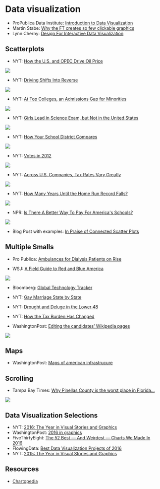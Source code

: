 # Data visualization
- ProPublica Data Institute: [Introduction to Data Visualization](https://projects.propublica.org/graphics/images/data-institute/presentations/intro-to-datavis.pdf)
- Martin Stabe: [Why the FT creates so few clickable graphics](https://www.ft.com/content/c62b21c6-7feb-11e6-8e50-8ec15fb462f4)
- Lynn Cherny: [Design For Interactive Data Visualization](http://ghostweather.slides.com/lynncherny/deck-8#/)

## Scatterplots

- NYT: [How the U.S. and OPEC Drive Oil Price](http://www.nytimes.com/interactive/2015/09/30/business/how-the-us-and-opec-drive-oil-prices.html)

![](https://raw.githubusercontent.com/rauldiazpoblete/notes/master/images/Captura%20de%20pantalla%202017-01-08%20a%20la(s)%2012.45.35.png)

- NYT: [Driving Shifts Into Reverse](http://4.bp.blogspot.com/-hKr9ETXwdj4/UFjJWm7daEI/AAAAAAAAAxI/O5EMLZTu5Zw/s1600/02metrics-popup-v3.jpg)

![](http://4.bp.blogspot.com/-hKr9ETXwdj4/UFjJWm7daEI/AAAAAAAAAxI/O5EMLZTu5Zw/s1600/02metrics-popup-v3.jpg)

- NYT: [At Top Colleges, an Admissions Gap for Minorities](http://www.nytimes.com/interactive/2013/05/07/education/college-admissions-gap.html)

![](https://raw.githubusercontent.com/rauldiazpoblete/notes/master/images/Captura%20de%20pantalla%202017-03-02%20a%20la(s)%2011.26.03.png)

- NYT: [Girls Lead in Science Exam, but Not in the United States](http://www.nytimes.com/interactive/2013/02/04/science/girls-lead-in-science-exam-but-not-in-the-united-states.html)

![](https://raw.githubusercontent.com/rauldiazpoblete/notes/master/images/Captura%20de%20pantalla%202017-01-04%20a%20la(s)%2011.47.09.png)

- NYT: [How Your School District Compares](https://www.nytimes.com/interactive/2016/04/29/upshot/money-race-and-success-how-your-school-district-compares.html)

![](https://raw.githubusercontent.com/rauldiazpoblete/notes/master/images/Captura%20de%20pantalla%202017-03-02%20a%20la(s)%2011.16.34.png)

- NYT: [Votes in 2012](https://www.nytimes.com/interactive/2016/06/10/upshot/voting-habits.html?mtrref=www.nytimes.com&gwh=5737B0DBEC90B023F3B4EA9B23B06E52&gwt=pay&_r=0)

![](https://raw.githubusercontent.com/rauldiazpoblete/notes/master/images/Captura%20de%20pantalla%202017-03-03%20a%20la(s)%2013.25.52.png)

- NYT: [Across U.S. Companies, Tax Rates Vary Greatly](http://www.nytimes.com/interactive/2013/05/25/sunday-review/corporate-taxes.html?ref=sunday)

![](https://raw.githubusercontent.com/rauldiazpoblete/notes/master/images/Captura%20de%20pantalla%202017-03-01%20a%20la(s)%2018.49.32.png)

- NYT: [How Many Years Until the Home Run Record Falls?](http://www.nytimes.com/interactive/2015/04/03/sports/baseball/mlb-records.html)

![](https://raw.githubusercontent.com/rauldiazpoblete/notes/master/images/Captura%20de%20pantalla%202017-03-02%20a%20la(s)%2011.19.33.png)

- NPR: [Is There A Better Way To Pay For America's Schools?](http://www.npr.org/2016/05/01/476224759/is-there-a-better-way-to-pay-for-americas-schools)

![](https://raw.githubusercontent.com/rauldiazpoblete/notes/master/images/Captura%20de%20pantalla%202017-01-04%20a%20la(s)%2011.33.55.png)

- Blog Post with examples: [In Praise of Connected Scatter Plots](http://www.dundas.com/support/blog/in-praise-of-connected-scatter-plots)


## Multiple Smalls

- Pro Publica: [Ambulances for Dialysis Patients on Rise](https://projects.propublica.org/graphics/ambulances)

- WSJ: [A Field Guide to Red and Blue America](http://graphics.wsj.com/elections/2016/field-guide-red-blue-america/)

![](https://raw.githubusercontent.com/rauldiazpoblete/notes/master/images/Captura%20de%20pantalla%202017-03-03%20a%20la(s)%2013.32.12.png)

- Bloomberg: [Global Technology Tracker](http://www.bloomberg.com/graphics/global-technology-companies/?utm_content=graphics&utm_campaign=socialflow-organic&utm_source=twitter&utm_medium=social&cmpid%3D=socialflow-twitter-graphics)

- NYT: [Gay Marriage State by State](http://www.nytimes.com/interactive/2015/03/04/us/gay-marriage-state-by-state.html)

- NYT: [Drought and Deluge in the Lower 48](http://www.nytimes.com/interactive/2012/08/11/sunday-review/drought-history.html)

- NYT: [How the Tax Burden Has Changed](http://www.nytimes.com/interactive/2012/11/30/us/tax-burden.html)

- WashingtonPost: [Editing the candidates’ Wikipedia pages](https://www.washingtonpost.com/graphics/politics/2016-election/presidential-wikipedias/)

![](https://github.com/rauldiazpoblete/notes/blob/master/images/Captura%20de%20pantalla%202017-03-01%20a%20la(s)%2018.20.14.png)

## Maps
- WashingtonPost: [Maps of american infrastrucure](https://www.washingtonpost.com/graphics/national/maps-of-american-infrastrucure/)

## Scrolling
- Tampa Bay Times: [Why Pinellas County is the worst place in Florida...](http://www.tampabay.com/projects/2015/investigations/pinellas-failure-factories/chart-failing-black-students/)

![](https://github.com/rauldiazpoblete/notes/blob/master/images/Captura%20de%20pantalla%202017-03-03%20a%20la(s)%2016.50.21.png)


## Data Visualization Selections
- NYT: [2016: The Year in Visual Stories and Graphics](https://www.nytimes.com/interactive/2016/12/28/us/year-in-interactive-graphics.html)
- WashingtonPost: [2016 in graphics](https://www.washingtonpost.com/graphics/national/2016-in-graphics/)
- FiveThirtyEight: [The 52 Best — And Weirdest — Charts We Made In 2016](http://fivethirtyeight.com/features/the-52-best-and-weirdest-charts-we-made-in-2016/)
- FlowingData: [Best Data Visualization Projects of 2016](http://flowingdata.com/2016/12/29/best-data-visualization-projects-of-2016/)
- NYT: [2015: The Year in Visual Stories and Graphics](http://www.nytimes.com/interactive/2015/us/year-in-interactive-storytelling.html)

## Resources
- [Chartopedia](http://www.anychart.com/chartopedia/)
